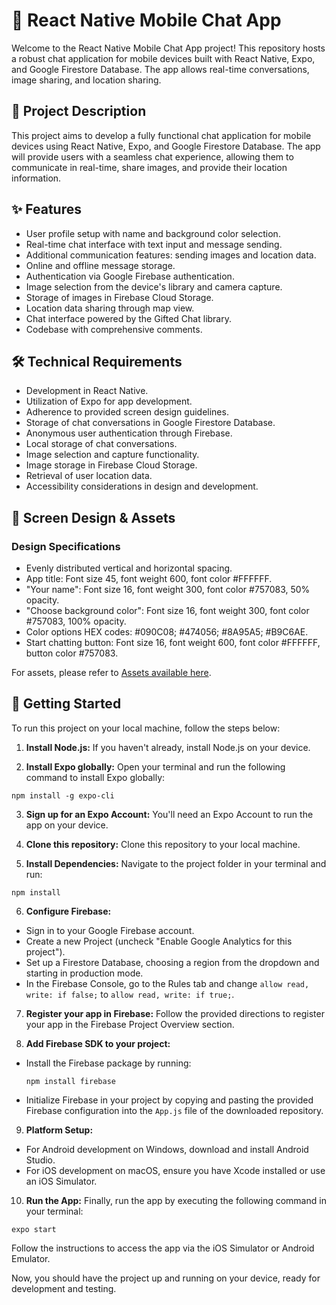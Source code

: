 # 📱 React Native Mobile Chat App

Welcome to the React Native Mobile Chat App project! This repository hosts a robust chat application for mobile devices built with React Native, Expo, and Google Firestore Database. The app allows real-time conversations, image sharing, and location sharing.

## 📝 Project Description

This project aims to develop a fully functional chat application for mobile devices using React Native, Expo, and Google Firestore Database. The app will provide users with a seamless chat experience, allowing them to communicate in real-time, share images, and provide their location information.

## ✨ Features

- User profile setup with name and background color selection.
- Real-time chat interface with text input and message sending.
- Additional communication features: sending images and location data.
- Online and offline message storage.
- Authentication via Google Firebase authentication.
- Image selection from the device's library and camera capture.
- Storage of images in Firebase Cloud Storage.
- Location data sharing through map view.
- Chat interface powered by the Gifted Chat library.
- Codebase with comprehensive comments.

## 🛠️ Technical Requirements

- Development in React Native.
- Utilization of Expo for app development.
- Adherence to provided screen design guidelines.
- Storage of chat conversations in Google Firestore Database.
- Anonymous user authentication through Firebase.
- Local storage of chat conversations.
- Image selection and capture functionality.
- Image storage in Firebase Cloud Storage.
- Retrieval of user location data.
- Accessibility considerations in design and development.

## 🎨 Screen Design & Assets

### Design Specifications

- Evenly distributed vertical and horizontal spacing.
- App title: Font size 45, font weight 600, font color #FFFFFF.
- "Your name": Font size 16, font weight 300, font color #757083, 50% opacity.
- "Choose background color": Font size 16, font weight 300, font color #757083, 100% opacity.
- Color options HEX codes: #090C08; #474056; #8A95A5; #B9C6AE.
- Start chatting button: Font size 16, font weight 600, font color #FFFFFF, button color #757083.

For assets, please refer to [Assets available here](#).

## 🚀 Getting Started

To run this project on your local machine, follow the steps below:

1. **Install Node.js:** If you haven't already, install Node.js on your device.

2. **Install Expo globally:** Open your terminal and run the following command to install Expo globally:

```
npm install -g expo-cli
```

3. **Sign up for an Expo Account:** You'll need an Expo Account to run the app on your device.

4. **Clone this repository:** Clone this repository to your local machine.

5. **Install Dependencies:** Navigate to the project folder in your terminal and run:

```
npm install
```

6. **Configure Firebase:**

- Sign in to your Google Firebase account.
- Create a new Project (uncheck "Enable Google Analytics for this project").
- Set up a Firestore Database, choosing a region from the dropdown and starting in production mode.
- In the Firebase Console, go to the Rules tab and change `allow read, write: if false;` to `allow read, write: if true;`.

7. **Register your app in Firebase:** Follow the provided directions to register your app in the Firebase Project Overview section.

8. **Add Firebase SDK to your project:**

- Install the Firebase package by running:

  ```
  npm install firebase
  ```

- Initialize Firebase in your project by copying and pasting the provided Firebase configuration into the `App.js` file of the downloaded repository.

9. **Platform Setup:**

- For Android development on Windows, download and install Android Studio.
- For iOS development on macOS, ensure you have Xcode installed or use an iOS Simulator.

10. **Run the App:** Finally, run the app by executing the following command in your terminal:

```
expo start
```

Follow the instructions to access the app via the iOS Simulator or Android Emulator.

Now, you should have the project up and running on your device, ready for development and testing.
